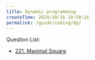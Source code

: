 ```yaml
---
title: Dynamic programming
createTime: 2024/10/16 19:58:16
permalink: /guide/coding/dp/
---
```

Question List:

- [221. Maximal Square](./questions/221%20Maximal%20Square.md)